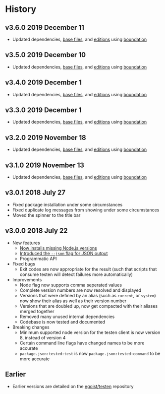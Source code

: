 # History

## v3.6.0 2019 December 11

-   Updated dependencies, [base files](https://github.com/bevry/base), and [editions](https://editions.bevry.me) using [boundation](https://github.com/bevry/boundation)

## v3.5.0 2019 December 10

-   Updated dependencies, [base files](https://github.com/bevry/base), and [editions](https://editions.bevry.me) using [boundation](https://github.com/bevry/boundation)

## v3.4.0 2019 December 1

-   Updated dependencies, [base files](https://github.com/bevry/base), and [editions](https://editions.bevry.me) using [boundation](https://github.com/bevry/boundation)

## v3.3.0 2019 December 1

-   Updated dependencies, [base files](https://github.com/bevry/base), and [editions](https://editions.bevry.me) using [boundation](https://github.com/bevry/boundation)

## v3.2.0 2019 November 18

-   Updated dependencies, [base files](https://github.com/bevry/base), and [editions](https://editions.bevry.me) using [boundation](https://github.com/bevry/boundation)

## v3.1.0 2019 November 13

-   Updated dependencies, [base files](https://github.com/bevry/base), and [editions](https://editions.bevry.me) using [boundation](https://github.com/bevry/boundation)

## v3.0.1 2018 July 27

-   Fixed package installation under some circumstances
-   Fixed duplicate log messages from showing under some circumstances
-   Moved the spinner to the title bar

## v3.0.0 2018 July 22

-   New features
    -   [Now installs missing Node.js versions](https://github.com/egoist/testen/issues/15)
    -   [Introduced the `--json` flag for JSON output](https://github.com/egoist/testen/issues/19)
    -   Programmatic API
-   Fixed bugs
    -   Exit codes are now appropriate for the result (such that scripts that consume testen will detect failures more automatically)
-   Improvements
    -   Node flag now supports comma seperated values
    -   Complete version numbers are now resolved and displayed
    -   Versions that were defined by an alias (such as `current`, or `system`) now show their alias as well as their version number
    -   Versions that are doubled up, now get compacted with their aliases merged together
    -   Removed many unused internal dependencies
    -   Codebase is now tested and documented
-   Breaking changes
    -   Minimum supported node version for the testen client is now version 8, instead of version 4
    -   Certain command line flags have changed names to be more accurate
    -   `package.json:tested:test` is now `package.json:tested:command` to be more accurate

## Earlier

-   Earlier versions are detailed on the [egoist/testen](https://github.com/egoist/testen) repository
